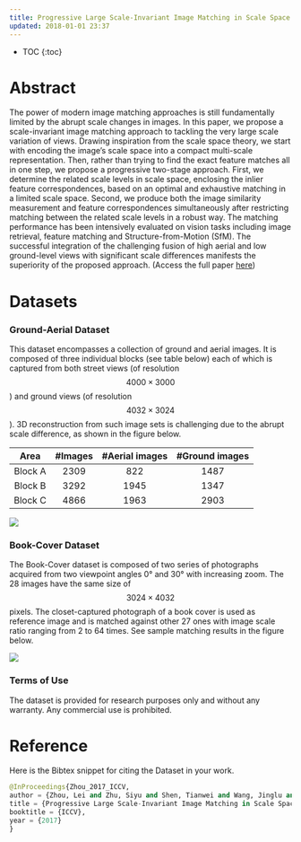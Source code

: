 ```yaml
---
title: Progressive Large Scale-Invariant Image Matching in Scale Space
updated: 2018-01-01 23:37
---
```


* TOC
{:toc}

# Abstract

The power of modern image matching approaches is still fundamentally limited by the abrupt scale changes in images. In this paper, we propose a scale-invariant image matching approach to tackling the very large scale variation of views. Drawing inspiration from the scale space theory, we start with encoding the image’s scale space into a compact multi-scale representation. Then, rather than trying to find the exact feature matches all in one step, we propose a progressive two-stage approach. First, we determine the related scale levels in scale space, enclosing the inlier feature correspondences, based on an optimal and exhaustive matching in a limited scale space. Second, we produce both the image similarity measurement and feature correspondences simultaneously after restricting matching between the related scale levels in a robust way. The matching performance has been intensively evaluated on vision tasks including image retrieval, feature matching and Structure-from-Motion (SfM). The successful integration of the challenging fusion of high aerial and low ground-level views with significant scale differences manifests the superiority of the proposed approach. (Access the full paper [here](./files/iccv2017.pdf))

# Datasets

### Ground-Aerial Dataset

This dataset encompasses a collection of ground and aerial images. It is composed of three individual blocks (see table below) each of which is captured from both street views (of resolution $$4000\times3000$$) and ground views (of resolution $$4032\times3024$$). 3D reconstruction from such image sets is challenging due to the abrupt scale difference, as shown in the figure below.

| Area | #Images | #Aerial images | #Ground images |
|:----:|:-------:|:--------------:|:--------------:|
| Block A | 2309 | 822 | 1487 |
| Block B | 3292 | 1945| 1347 |
| Block C | 4866 | 1963| 2903 |

![]({{site.baseurl}}/images/ground_aerial.png)


### Book-Cover Dataset

The Book-Cover dataset is composed of two series of photographs acquired from two viewpoint angles 0° and 30° with increasing zoom. The 28 images have the same size of $$3024\times4032$$ pixels. The closet-captured photograph of a book cover is used as reference image and is matched against other 27 ones with image scale ratio ranging from 2 to 64 times.
See sample matching results in the figure below.

![]({{site.baseurl}}/images/scale_match.png)

### Terms of Use

The dataset is provided for research purposes only and without any warranty. Any commercial use is prohibited. 

# Reference

Here is the Bibtex snippet for citing the Dataset in your work.

```python
@InProceedings{Zhou_2017_ICCV,
author = {Zhou, Lei and Zhu, Siyu and Shen, Tianwei and Wang, Jinglu and Fang, Tian and Quan, Long},
title = {Progressive Large Scale-Invariant Image Matching in Scale Space},
booktitle = {ICCV},
year = {2017}
}
```


